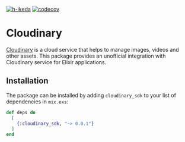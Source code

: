 [![h-ikeda](https://circleci.com/gh/h-ikeda/cloudinary-elixir.svg?style=svg)](https://app.circleci.com/pipelines/github/h-ikeda/cloudinary-elixir) [![codecov](https://codecov.io/gh/h-ikeda/cloudinary-elixir/branch/master/graph/badge.svg)](https://codecov.io/gh/h-ikeda/cloudinary-elixir)
# Cloudinary

[Cloudinary](https://cloudinary.com) is a cloud service that helps to manage
images, videos and other assets. This package provides an unofficial
integration with Cloudinary service for Elixir applications.

## Installation

The package can be installed by adding `cloudinary_sdk` to your list of
dependencies in `mix.exs`:

```elixir
def deps do
  [
    {:cloudinary_sdk, "~> 0.0.1"}
  ]
end
```
